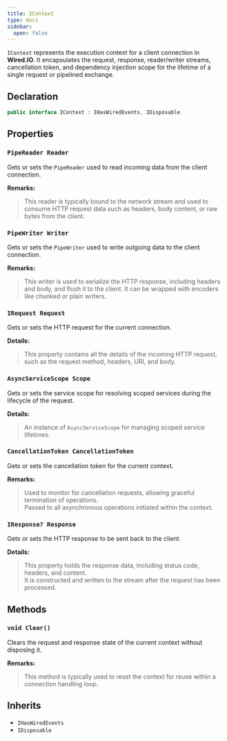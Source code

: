 ```yaml
---
title: IContext
type: docs
sidebar:
  open: false
---
```


`IContext` represents the execution context for a client connection in **Wired.IO**. It encapsulates the request, response, reader/writer streams, cancellation token, and dependency injection scope for the lifetime of a single request or pipelined exchange.


## Declaration

```csharp
public interface IContext : IHasWiredEvents, IDisposable
```


## Properties

### `PipeReader Reader`
Gets or sets the `PipeReader` used to read incoming data from the client connection.

**Remarks:**
> This reader is typically bound to the network stream and used to consume HTTP request data such as headers, body content, or raw bytes from the client.


### `PipeWriter Writer`
Gets or sets the `PipeWriter` used to write outgoing data to the client connection.

**Remarks:**
> This writer is used to serialize the HTTP response, including headers and body, and flush it to the client. It can be wrapped with encoders like chunked or plain writers.


### `IRequest Request`
Gets or sets the HTTP request for the current connection.

**Details:**
> This property contains all the details of the incoming HTTP request, such as the request method, headers, URI, and body.


### `AsyncServiceScope Scope`
Gets or sets the service scope for resolving scoped services during the lifecycle of the request.

**Details:**
> An instance of `AsyncServiceScope` for managing scoped service lifetimes.


### `CancellationToken CancellationToken`
Gets or sets the cancellation token for the current context.

**Remarks:**
> Used to monitor for cancellation requests, allowing graceful termination of operations.  
> Passed to all asynchronous operations initiated within the context.


### `IResponse? Response`
Gets or sets the HTTP response to be sent back to the client.

**Details:**
> This property holds the response data, including status code, headers, and content.  
> It is constructed and written to the stream after the request has been processed.


## Methods

### `void Clear()`
Clears the request and response state of the current context without disposing it.

**Remarks:**
> This method is typically used to reset the context for reuse within a connection handling loop.


## Inherits

- `IHasWiredEvents`
- `IDisposable`

